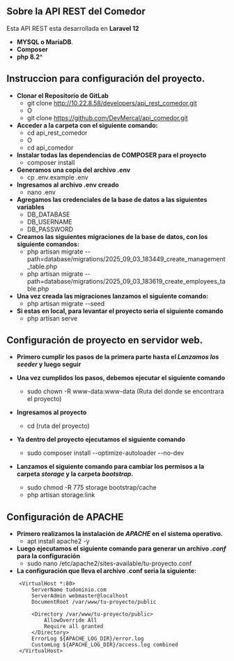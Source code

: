 ## Sobre la API REST del Comedor

Esta API REST esta desarrollada en **Laravel 12**

- **MYSQL o MariaDB**.
- **Composer**
- **php 8.2^**

## Instruccion para configuración del proyecto.

- **Clonar el Repositorio de GitLab**
    - git clone http://10.22.8.58/developers/api_rest_comedor.git
    - O
    - git clone https://github.com/DevMercal/api_comedor.git
- **Acceder a la carpeta con el siguiente comando:**
    - cd api_rest_comedor
    - O
    - cd api_comedor
- **Instalar todas las dependencias de COMPOSER para el proyecto**
    - composer install
- **Generamos una copia del archivo .env**
    - cp .env.example  .env
- **Ingresamos al archivo .env creado**
    - nano .env
- **Agregamos las credenciales de la base de datos a las siguientes variables**
    - DB_DATABASE
    - DB_USERNAME
    - DB_PASSWORD
- **Creamos las siguientes migraciones de la base de datos, con los siguiente comandos:**
    - php artisan migrate --path=database/migrations/2025_09_03_183449_create_management_table.php
    - php artisan migrate --path=database/migrations/2025_09_03_183619_create_employees_table.php
- **Una vez creada las migraciones lanzamos el siguiente comando:**
    - php artisan migrate --seed
- **Si estas en local, para levantar el proyecto seria el siguiente comando**
    - php artisan serve


## Configuración de proyecto en servidor web. 
- **Primero cumplir los pasos de la primera parte hasta el *Lanzamos los seeder* y luego seguir**

- **Una vez cumplidos los pasos, debemos ejecutar el siguiente comando**
    - sudo chown -R www-data:www-data (Ruta del donde se encontrara el proyecto)
- **Ingresamos al proyecto**
    - cd (ruta del proyecto)
- **Ya dentro del proyecto ejecutamos el siguiente comando**
    - sudo composer install --optimize-autoloader --no-dev
- **Lanzamos el siguiente comando para cambiar los permisos a la carpeta *storage* y la carpeta *bootstrap*.**
    - sudo chmod -R 775 storage bootstrap/cache
    - php artisan storage:link

## Configuración de APACHE

- **Primero realizamos la instalación de *APACHE* en el sistema operativo.**
    - apt install apache2 -y
- **Luego ejecutamos el siguiente comando para generar un archivo *.conf* para la configuración**
    - sudo nano /etc/apache2/sites-available/tu-proyecto.conf
- **La configuración que lleva el archivo .conf seria la siguiente:**
```
    <VirtualHost *:80>
        ServerName tudominio.com
        ServerAdmin webmaster@localhost
        DocumentRoot /var/www/tu-proyecto/public

        <Directory /var/www/tu-proyecto/public>
            AllowOverride All
            Require all granted
        </Directory>
        ErrorLog ${APACHE_LOG_DIR}/error.log
        CustomLog ${APACHE_LOG_DIR}/access.log combined
    </VirtualHost>
```
